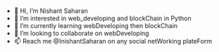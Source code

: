 - 👋 Hi, I’m Nishant Saharan
- 👀 I’m interested in web_developing and blockChain in Python
- 🌱 I’m currently learning webDeveloping then blockChain
- 💞️ I’m looking to collaborate on webDeveloping
- 📫 Reach me @InishantSaharan on any social netWorking plateForm

<!---
inishantsaharan/inishantsaharan is a ✨ special ✨ repository because its `README.md` (this file) appears on your GitHub profile.
You can click the Preview link to take a look at your changes.
--->
